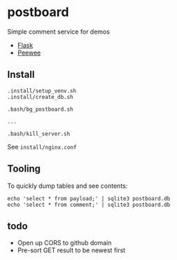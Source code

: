 # postboard
Simple comment service for demos

- [Flask](http://flask.pocoo.org/)
- [Peewee](http://docs.peewee-orm.com/en/latest/)

## Install
```
.install/setup_venv.sh
.install/create_db.sh

.bash/bg_postboard.sh

...

.bash/kill_server.sh
```

See `install/nginx.conf`

## Tooling

To quickly dump tables and see contents:
```
echo 'select * from payload;' | sqlite3 postboard.db
echo 'select * from comment;' | sqlite3 postboard.db
```

## todo
- Open up CORS to github domain
- Pre-sort GET result to be newest first
